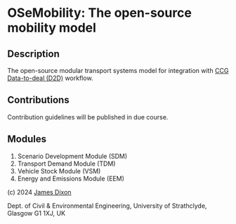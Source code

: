 # OSeMobility: The open-source mobility model

## Description

The open-source modular transport systems model for integration with [CCG](https://github.com/ClimateCompatibleGrowth/) [Data-to-deal (D2D)](https://www.cambridge.org/engage/coe/article-details/65a11c47e9ebbb4db9ff452d) workflow.

## Contributions

Contribution guidelines will be published in due course.

## Modules

1. Scenario Development Module (SDM)
2. Transport Demand Module (TDM)
3. Vehicle Stock Module (VSM)
4. Energy and Emissions Module (EEM)

(c) 2024 [James Dixon](https://www.strath.ac.uk/staff/dixonjamesmr/) 

Dept. of Civil & Environmental Engineering, University of Strathclyde, Glasgow G1 1XJ, UK
